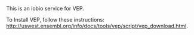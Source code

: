 This is an iobio service for VEP.  

To Install VEP, follow these instructions: http://uswest.ensembl.org/info/docs/tools/vep/script/vep_download.html.

